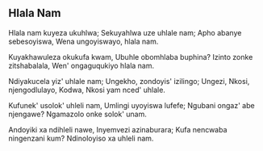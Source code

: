 ## Hlala Nam

Hlala nam kuyeza ukuhlwa; Sekuyahlwa uze uhlale nam;
Apho abanye sebesoyiswa, Wena ungoyiswayo, hlala nam.

Kuyakhawuleza okukufa kwam, Ubuhle obomhlaba buphina?
Izinto zonke zitshabalala, Wen' ongaguqukiyo hlala nam.

Ndiyakucela yiz' uhlale nam;  Ungekho, zondoyis' izilingo;
Ungezi, Nkosi, njengodlulayo, Kodwa, Nkosi yam nced' uhlale.

Kufunek' usolok' uhleli nam, Umlingi uyoyiswa lufefe;
Ngubani ongaz' abe njengawe? Ngamazolo onke solok' unam.

Andoyiki xa ndihleli nawe, Inyemvezi azinaburara;
Kufa nencwaba ningenzani kum? Ndinoloyiso xa uhleli nam.

